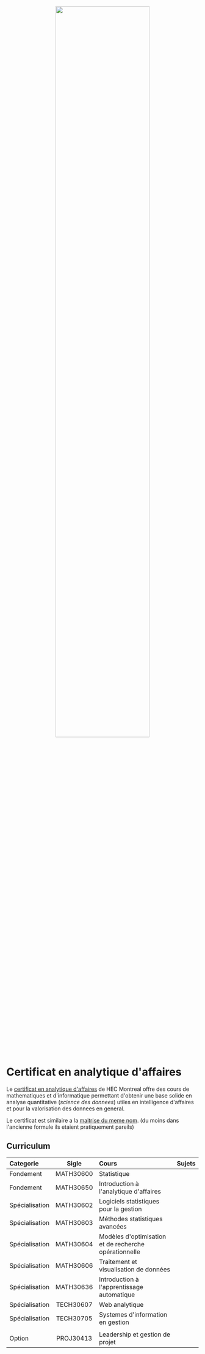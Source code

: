 <p align="center">
  <img width="70%" height="70%" src="https://www.hec.ca/web_resources/img/logoPrintVersion.jpg">
</p>

# Certificat en analytique d'affaires

Le [certificat en analytique d'affaires](https://www.hec.ca/programmes/certificats/certificat-analytique-affaires/structure/index.html) de HEC Montreal offre des cours de mathematiques et d'informatique permettant d'obtenir une base solide en analyse quantitative (*science des donnees*) utiles en intelligence d'affaires et pour la valorisation des donnees en general.

Le certificat est similaire a la [maitrise du meme nom](https://www.hec.ca/programmes/maitrises/maitrise-science-donnees-analytique-affaires/structure/index.html). (du moins dans l'ancienne formule ils etaient pratiquement pareils)

## Curriculum
| Categorie      | Sigle     | Cours                                                 | Sujets |
| :------------- | :-------: | :---------------------------------------------------- | :----- |
| Fondement      | MATH30600 | Statistique                                           |        |
| Fondement      | MATH30650 | Introduction à l'analytique d'affaires                |        |
| Spécialisation | MATH30602 | Logiciels statistiques pour la gestion                |        |
| Spécialisation | MATH30603 | Méthodes statistiques avancées                        |        |
| Spécialisation | MATH30604 | Modèles d'optimisation et de recherche opérationnelle |        |
| Spécialisation | MATH30606 | Traitement et visualisation de données                |        |
| Spécialisation | MATH30636 | Introduction à l'apprentissage automatique            |        |
| Spécialisation | TECH30607 | Web analytique                                        |        |
| Spécialisation | TECH30705 | Systemes d'information en gestion                     |        |
|||||
| Option         | PROJ30413 | Leadership et gestion de projet                       |        |

